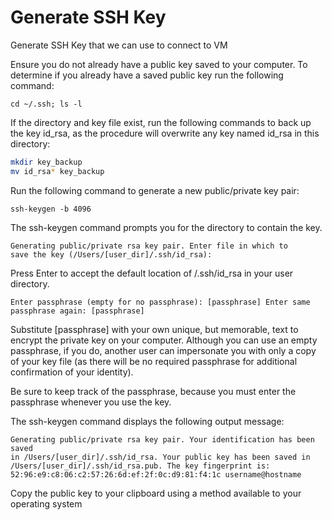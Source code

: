 # Generate SSH Key

Generate SSH Key that we can use to connect to VM

Ensure you do not already have a public key saved to your computer. To determine if you already have a saved public key run the following command:

`cd ~/.ssh; ls -l`

If the directory and key file exist, run the following commands to back up the key id_rsa, as the procedure will overwrite any key named id_rsa in this directory:

```bash
mkdir key_backup
mv id_rsa* key_backup
```

Run the following command to generate a new public/private key pair:

`ssh-keygen -b 4096`

The ssh-keygen command prompts you for the directory to contain
the key.

```text
Generating public/private rsa key pair. Enter file in which to
save the key (/Users/[user_dir]/.ssh/id_rsa):
```

Press Enter to accept the default location of /.ssh/id_rsa in your user directory.

```text
Enter passphrase (empty for no passphrase): [passphrase] Enter same
passphrase again: [passphrase]
```

Substitute [passphrase] with your own unique, but memorable, text to encrypt the private key on your computer. Although you can use an empty passphrase, if you do, another user can impersonate you with only a copy of your key file (as there will be no required passphrase for additional confirmation of your identity).

Be sure to keep track of the passphrase, because you must enter the passphrase whenever you use the key.

The ssh-keygen command displays the following output message:

```text
Generating public/private rsa key pair. Your identification has been saved
in /Users/[user_dir]/.ssh/id_rsa. Your public key has been saved in
/Users/[user_dir]/.ssh/id_rsa.pub. The key fingerprint is:
52:96:e9:c8:06:c2:57:26:6d:ef:2f:0c:d9:81:f4:1c username@hostname
```

Copy the public key to your clipboard using a method available to your operating system
